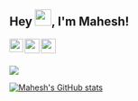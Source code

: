 ## Hey <img src="https://github.com/TheDudeThatCode/TheDudeThatCode/blob/master/Assets/Hi.gif" width="29px">, I'm Mahesh!

<a href="https://www.linkedin.com/in/mahesh-odedara-486335197/">
  <img align="left" width="24px" src="https://cdn-icons-png.flaticon.com/512/174/174857.png"  />
</a>
<a href="https://twitter.com/ichmahesh">
  <img align="left" width="26px" src="https://logodownload.org/wp-content/uploads/2014/09/twitter-logo-6.png" />
</a>
<a href="mailto:maheshodedara13@yahoo.com">
  <img align="left" width="26px" src="https://cdn-icons-png.flaticon.com/512/281/281769.png" />
</a>

<br />
<br />

![](https://media-exp1.licdn.com/dms/image/C4D16AQFuGu76EDaO2g/profile-displaybackgroundimage-shrink_350_1400/0/1600514626868?e=1649894400&v=beta&t=3qpvgnU0y1155cXgkal47t5dA6TYbt1oQjGF1_l3Zrk)


[![Mahesh's GitHub stats](https://github-readme-stats.vercel.app/api?username=mahesh-143&show_icons=true&theme=tokyonight)](https://github.com/mahesh-143/github-readme-stats)
